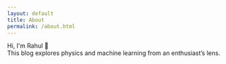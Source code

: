 ```yaml
---
layout: default
title: About
permalink: /about.html
---
```


Hi, I'm Rahul 👋  
This blog explores physics and machine learning from an enthusiast’s lens.
